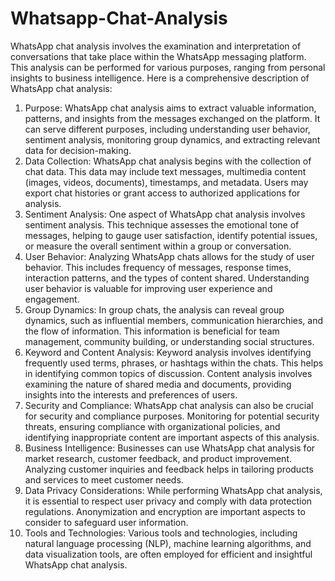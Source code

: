 # Whatsapp-Chat-Analysis

WhatsApp chat analysis involves the examination and interpretation of conversations that take place within the WhatsApp messaging platform. This analysis can be performed for various purposes, ranging from personal insights to business intelligence. Here is a comprehensive description of WhatsApp chat analysis:
1. Purpose: WhatsApp chat analysis aims to extract valuable information, patterns, and insights from the messages exchanged on the platform. It can serve different purposes, including understanding user behavior, sentiment analysis, monitoring group dynamics, and extracting relevant data for decision-making.
2. Data Collection: WhatsApp chat analysis begins with the collection of chat data. This data may include text messages, multimedia content (images, videos, documents), timestamps, and metadata. Users may export chat histories or grant access to authorized applications for analysis.
3. Sentiment Analysis: One aspect of WhatsApp chat analysis involves sentiment analysis. This technique assesses the emotional tone of messages, helping to gauge user satisfaction, identify potential issues, or measure the overall sentiment within a group or conversation.
4. User Behavior: Analyzing WhatsApp chats allows for the study of user behavior. This includes frequency of messages, response times, interaction patterns, and the types of content shared. Understanding user behavior is valuable for improving user experience and engagement.
5. Group Dynamics: In group chats, the analysis can reveal group dynamics, such as influential members, communication hierarchies, and the flow of information. This information is beneficial for team management, community building, or understanding social structures.
6. Keyword and Content Analysis: Keyword analysis involves identifying frequently used terms, phrases, or hashtags within the chats. This helps in identifying common topics of discussion. Content analysis involves examining the nature of shared media and documents, providing insights into the interests and preferences of users.
7. Security and Compliance: WhatsApp chat analysis can also be crucial for security and compliance purposes. Monitoring for potential security threats, ensuring compliance with organizational policies, and identifying inappropriate content are important aspects of this analysis.
8. Business Intelligence: Businesses can use WhatsApp chat analysis for market research, customer feedback, and product improvement. Analyzing customer inquiries and feedback helps in tailoring products and services to meet customer needs.
9. Data Privacy Considerations: While performing WhatsApp chat analysis, it is essential to respect user privacy and comply with data protection regulations. Anonymization and encryption are important aspects to consider to safeguard user information.
10. Tools and Technologies: Various tools and technologies, including natural language processing (NLP), machine learning algorithms, and data visualization tools, are often employed for efficient and insightful WhatsApp chat analysis.
